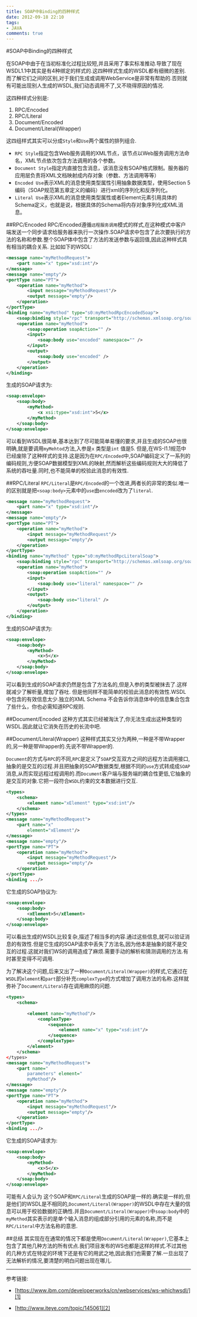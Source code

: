 ```yaml
---
title: SOAP中Binding的四种样式
date: 2012-09-18 22:10
tags:
- JAVA
comments: true
---
```


#SOAP中Binding的四种样式

在SOAP中由于在当初标准化过程比较短,并且采用了事实标准推动.导致了现在WSDL1.1中其实是有4种绑定的样式的.这四种样式生成的WSDL都有细微的差别.而了解它们之间的区别,对于我们生成或调用WebService是非常有帮助的.否则就有可能出现别人生成的WSDL,我们动态调用不了,又不晓得原因的情况.

这四种样式分别是:

1. RPC/Encoded
2. RPC/Literal
3. Document/Encoded
4. Document/Literal(Wrapper)

这四组样式其实可以分成`Style`和`Use`两个属性的排列组合.

* `RPC Style`指定包含Web服务调用的XML节点，该节点以Web服务调用方法命名，XML节点依次包含方法调用的各个参数。
* `Document Style`指定内直接包含消息，该消息没有SOAP格式限制。服务器的应用层负责将XML文档映射成内存对象（参数、方法调用等等）
* `Encoded Use`表示XML的消息使用类型属性引用抽象数据类型，使用Section 5编码（SOAP规范第五章定义的编码）进行xml的序列化和反序列化。
* `Literal Use`表示XML的消息使用类型属性或者Element元素引用具体的Schema定义，也就是说，根据具体的Schema将内存对象序列化成XML消息。

<!--more-->
##RPC/Encoded
RPC/Encoded遵循`远程服务调用`模式的样式,在这种模式中客户端发送一个同步请求给服务器来执行一次操作.SOAP请求中包含了此次要执行的方法的名称和参数.整个SOAP体中包含了方法的发送参数与返回值,因此这种样式具有相当的耦合关系.
比如如下的WSDL:

```xml
<message name="myMethodRequest">
    <part name="x" type="xsd:int"/>
</message>
<message name="empty"/>
<portType name="PT">
    <operation name="myMethod">
        <input message="myMethodRequest"/>
        <output message="empty"/>
    </operation>
</portType>
<binding name="myMethod" type="s0:myMethodRpcEncodedSoap">
    <soap:binding style="rpc" transport="http://schemas.xmlsoap.org/soap/http" />
    <operation name="myMethod">
        <soap:operation soapAction="" />
        <input>
            <soap:body use="encoded" namespace="" />
        </input>
        <output>
            <soap:body use="encoded" />
        </output>
    </operation>
</binding>
```

生成的SOAP请求为:

```xml
<soap:envelope>
    <soap:body>
        <myMethod>
            <x xsi:type="xsd:int">5</x>
        </myMethod>
    </soap:body>
</soap:envelope>
```

可以看到WSDL很简单,基本达到了尽可能简单易懂的要求,并且生成的SOAP也很明确,就是要调用`myMehtod`方法,入参是`x` 类型是`int` 值是5.
但是,在WS-I1.1规范中已经废除了这种样式的支持.这是因为在`RPC/Encoded`中,SOAP编码定义了一系列的编码规则,方便SOAP数据模型到XML的映射,然而解析这些编码规则大大的降低了系统的吞吐量.同时,也不能简单的校验此消息的有效性.

##RPC/Literal
`RPC/Literal`是`RPC/Encoded`的一个改进,两者长的非常的类似.唯一的区别就是把`<soap:body>`元素中的`use`由`encoded`改为了`literal`.

```xml
<message name="myMethodRequest">
    <part name="x" type="xsd:int"/>
</message>
<message name="empty"/>
<portType name="PT">
    <operation name="myMethod">
        <input message="myMethodRequest"/>
        <output message="empty"/>
    </operation>
</portType>
<binding name="myMethod" type="s0:myMethodRpcLiteralSoap">
    <soap:binding style="rpc" transport="http://schemas.xmlsoap.org/soap/http" />
    <operation name="myMethod">
        <soap:operation soapAction="" />
        <input>
            <soap:body use="literal" namespace="" />
        </input>
        <output>
            <soap:body use="literal" />
        </output>
    </operation>
</binding>
```
生成的SOAP请求为:

```xml
<soap:envelope>
    <soap:body>
        <myMethod>
            <x>5</x>
        </myMethod>
    </soap:body>
</soap:envelope>
```

可以看到生成的SOAP请求仍然是包含了方法名的,但是入参的类型被抹去了.这样就减少了解析量,增加了吞吐.
但是他同样不能简单的校验此消息的有效性.WSDL中包含的有效信息太少.独立的XML Schema 不会告诉你消息体中的信息集合包含了些什么，你也必需知道RPC规则.

##Document/Encoded
这种方式其实已经被淘汰了,你无法生成出这种类型的WSDL.因此就让它消失在历史的长流中吧.

##Document/Literal(Wrapper)
这种样式其实又分为两种,一种是不带Wrapper的,另一种是带Wrapper的.先说不带Wrapper的.

`Document`的方式与`RPC`的不同,`RPC`是定义了`SOAP`交互双方之间的远程方法调用接口,抽象的是交互的过程.并且把抽象的SOAP数据类型,根据不同的`use`方式转成成`SOAP`消息,从而实现远程过程调用的.而`Document`客户端与服务端的耦合性更低,它抽象的是交互的对象.它把一段符合`WSDL`约束的文本数据进行交互.

```xml
<types>
    <schema>
        <element name="xElement" type="xsd:int"/>
    </schema>
</types>
<message name="myMethodRequest">
    <part name="x" 
        element="xElement"/>
</message>
<message name="empty"/>
<portType name="PT">
    <operation name="myMethod">
        <input message="myMethodRequest"/>
        <output message="empty"/>
    </operation>
</portType>
<binding .../>  
```

它生成的SOAP协议为:

```xml
<soap:envelope>
    <soap:body>
        <xElement>5</xElement>
    </soap:body>
</soap:envelope>
```

可以看出生成的WSDL比较复杂,描述了相当多的内容.通过这些信息,就可以验证消息的有效性.但是它生成的SOAP请求中丢失了方法名,因为他本是抽象的就不是交互的过程.这就对我们WS的调用造成了麻烦.需要手动的解析和猜测调用的方法.有时甚至变得不可调用.

为了解决这个问题,后来又出了一种`Document/Literal(Wrapper)`的样式,它通过在`WSDL`的`element`和`part`部分补充`complexType`的方式增加了调用方法的名称.这样就弥补了`Document/Literal`存在调用麻烦的问题.

```xml
<types>
    <schema>
        
        <element name="myMethod"/>
            <complexType>
                <sequence>
                    <element name="x" type="xsd:int"/>
                </sequence>
            </complexType>
        </element>
    </schema>
</types>
<message name="myMethodRequest">
    <part name="
        parameters" element="
        myMethod"/>
</message>
<message name="empty"/>
<portType name="PT">
    <operation name="myMethod">
        <input message="myMethodRequest"/>
        <output message="empty"/>
    </operation>
</portType>
<binding .../>  
```

它生成的SOAP请求为:

```xml
<soap:envelope>
    <soap:body>
        <myMethod>
            <x>5</x>
        </myMethod>
    </soap:body>
</soap:envelope>
```

可能有人会认为 这个SOAP和`RPC/Literal`生成的SOAP是一样的.确实是一样的,但是他们的WSDL是不相同的,`Document/Literal(Wrapper)`的WSDL中存在大量的信息可以用于校验数据的正确性.并且`Document/Literal(Wrapper)`中`soap:body`中的`myMethod`其实表示的是单个输入消息的组成部分引用的元素的名称,而不是`RPC/Literal`中方法名称的意思.

##总结
其实现在在通常的情况下都是使用`Document/Literal(Wrapper)`,它基本上包含了其他几种方法的所有优点.我们项目发布的WS也都是这样的样式.不过其他的几种方式在特定的环境下还是有它的用武之地,因此我们也需要了解.一旦出现了无法解析的情况,要清楚的明白问题出现在哪儿.

---
参考链接:

* [https://www.ibm.com/developerworks/cn/webservices/ws-whichwsdl/][1]
* [http://www.iteye.com/topic/145061][2]


  [1]: https://www.ibm.com/developerworks/cn/webservices/ws-whichwsdl/
  [2]: http://www.iteye.com/topic/145061